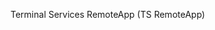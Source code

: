 <Token xmlns:xlink="http://www.w3.org/1999/xlink">Terminal Services RemoteApp (TS RemoteApp)</Token>